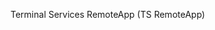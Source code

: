 <Token xmlns:xlink="http://www.w3.org/1999/xlink">Terminal Services RemoteApp (TS RemoteApp)</Token>